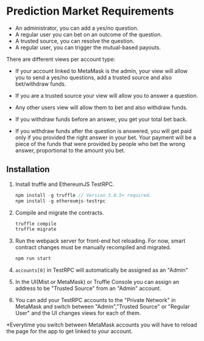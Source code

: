 # Prediction Market Requirements

- An administrator, you can add a yes/no question.
- A regular user you can bet on an outcome of the question.
- A trusted source, you can resolve the question.
- A regular user, you can trigger the mutual-based payouts.

There are different views per account type:

- If your account linked to MetaMask is the admin, your view will allow you to send a yes/no questions, add a trusted source and also bet/withdraw funds. 

- If you are a trusted source your view will allow you to answer a question. 

- Any other users view will allow them to bet and also withdraw funds. 

- If you withdraw funds before an answer, you get your total bet back. 

- If you withdraw funds after the question is answered, you will get paid only if you provided the right answer in your bet. Your payment will be a piece of the funds that were provided by people who bet the wrong answer, proportional to the amount you bet. 


## Installation

1. Install truffle and EthereumJS TestRPC.
    ```javascript
    npm install -g truffle // Version 3.0.5+ required.
    npm install -g ethereumjs-testrpc
    ```

3. Compile and migrate the contracts.
    ```javascript
    truffle compile
    truffle migrate
    ```

4. Run the webpack server for front-end hot reloading. For now, smart contract changes must be manually recompiled and migrated.
    ```javascript
    npm run start
    ```

5. `accounts[0]` in TestRPC will automatically be assigned as an "Admin"
    

6. In the UI(Mist or MetaMask) or Truffle Console you can assign an address to be "Trusted Source" from an "Admin" account. 


7. You can add your TestRPC accounts to the "Private Network" in MetaMask and switch between "Admin","Trusted Source" or "Regular User" and the UI changes views for each of them. 

*Everytime you switch between MetaMask accounts you will have to reload the page for the app to get linked to your account. 




